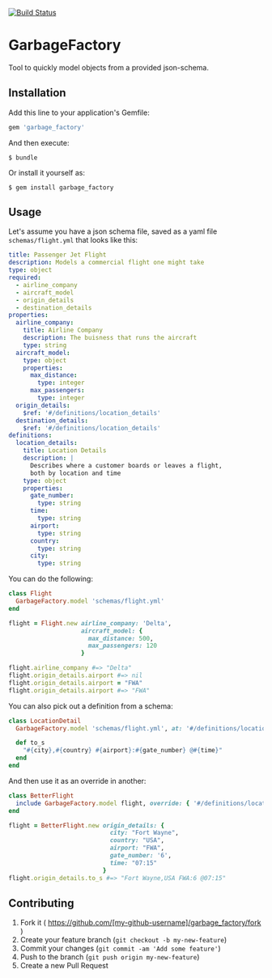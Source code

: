 [![Build Status](https://travis-ci.org/benfalk/garbage_factory.svg?branch=master)](https://travis-ci.org/benfalk/garbage_factory)

# GarbageFactory

Tool to quickly model objects from a provided json-schema.

## Installation

Add this line to your application's Gemfile:

```ruby
gem 'garbage_factory'
```

And then execute:

    $ bundle

Or install it yourself as:

    $ gem install garbage_factory

## Usage

Let's assume you have a json schema file, saved as a yaml
file `schemas/flight.yml` that looks like this:

```yaml
title: Passenger Jet Flight
description: Models a commercial flight one might take
type: object
required:
  - airline_company
  - aircraft_model
  - origin_details
  - destination_details
properties:
  airline_company:
    title: Airline Company
    description: The buisness that runs the aircraft
    type: string
  aircraft_model:
    type: object
    properties:
      max_distance:
        type: integer
      max_passengers:
        type: integer
  origin_details:
    $ref: '#/definitions/location_details'
  destination_details:
    $ref: '#/definitions/location_details'
definitions:
  location_details:
    title: Location Details
    description: |
      Describes where a customer boards or leaves a flight,
      both by location and time
    type: object
    properties:
      gate_number:
        type: string
      time:
        type: string
      airport:
        type: string
      country:
        type: string
      city:
        type: string
```

You can do the following:

```ruby
class Flight
  GarbageFactory.model 'schemas/flight.yml'
end

flight = Flight.new airline_company: 'Delta',
                    aircraft_model: {
                      max_distance: 500,
                      max_passengers: 120
                    }

flight.airline_company #=> "Delta"
flight.origin_details.airport #=> nil
flight.origin_details.airport = "FWA"
flight.origin_details.airport #=> "FWA"
```

You can also pick out a definition from a schema:

```ruby
class LocationDetail
  GarbageFactory.model 'schemas/flight.yml', at: '#/definitions/location_details'

  def to_s
    "#{city},#{country} #{airport}:#{gate_number} @#{time}"
  end
end
```

And then use it as an override in another:
```ruby
class BetterFlight
  include GarbageFactory.model flight, override: { '#/definitions/location_details' => LocationDetail }
end

flight = BetterFlight.new origin_details: {
                            city: "Fort Wayne",
                            country: "USA",
                            airport: "FWA",
                            gate_number: '6',
                            time: "07:15"
                          }
flight.origin_details.to_s #=> "Fort Wayne,USA FWA:6 @07:15"
```

## Contributing

1. Fork it ( https://github.com/[my-github-username]/garbage_factory/fork )
2. Create your feature branch (`git checkout -b my-new-feature`)
3. Commit your changes (`git commit -am 'Add some feature'`)
4. Push to the branch (`git push origin my-new-feature`)
5. Create a new Pull Request
